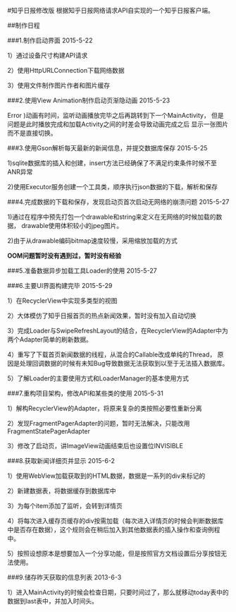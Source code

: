 #知乎日报修改版
根据知乎日报网络请求API自实现的一个知乎日报客户端。

##制作日程

###1.制作启动界面 2015-5-22

1）通过设备尺寸构建API请求

2）使用HttpURLConnection下载网络数据

3）使用文件制作图片作者和图片缓存

###2.使用View Animation制作启动页渐隐动画 2015-5-23

Error )动画有时间，监听动画播放完毕之后再跳转到下一个MainActivity，
但是问题是此时播放完成和加载Activity之间的时差会导致动画完成之后
显示一张图片而不是直接切换。

###3.使用Gson解析每天最新的新闻信息，并提交数据库保存 2015-5-25

1)sqlite数据库的插入和创建，insert方法已经确保了不满足约束条件时候不至ANR异常

2)使用Executor服务创建一个工具类，顺序执行json数据的下载，解析和保存

###4.完成数据的下载和保存，发现启动页首次启动无网络的崩溃问题 2015-5-27

1)通过在程序中预先打包一个drawable和string来定义在无网络的时候加载的数据，
drawable使用体积较小的jpeg图片。

2)由于从drawable编码bitmap速度较慢，采用缩放加载的方式

**OOM问题暂时没有遇到过，暂时没有经验**

###5.准备数据异步加载工具Loader的使用 2015-5-27

###6.主要UI界面构建完毕 2015-5-29

1）在RecyclerView中实现多类型的视图

2）大体模仿了知乎日报首页的热点新闻效果，暂时没有加入自动切换

3）完成Loader与SwipeRefreshLayout的结合，在RecyclerView的Adapter中为
两个Adapter简单的刷新数据。

4）重写了下载首页新闻数据的线程，从混合的Callable改成单纯的Thread，
原因是处理回调数据的时候有未知Bug导致数据无法获取到以至于无法插入数据库。

5）了解Loader的主要使用方式和LoaderManager的基本使用方式

###7.重构项目架构，修改API和某些类的使用 2015-5-31

1）解构RecyclerView的Adapter，将原来复杂的类按照必要性重新分离

2）发现FragmentPagerAdapter的问题，暂时无法解决，只能改用FragmentStatePagerAdapter

3）修改了启动页，讲ImageView动画结束后也设置位INVISIBLE

###8.获取新闻详细页并显示 2015-6-2

1）使用WebView加载获取到的HTML数据，数据是一系列的div来标记的

2）新建数据表，将数据缓存到数据库中

3）为每个item添加了监听，会转到详情页

4）将每次进入缓存页缓存的div按需加载（每次进入详情页的时候会判断数据库中是否存在数据），这个规则会在稍后加入到其他数据表的插入操作和查询例程中。

5）按照设想原本是想要加入一个分享功能，但是按照官方文档设置后分享按钮无法使用。

###9.储存昨天获取的信息列表 2013-6-3

1）进入MainActivity的时候会检查日期，只要时间过了，那么就移动today表中的数据到last表中，并加入时间头。
